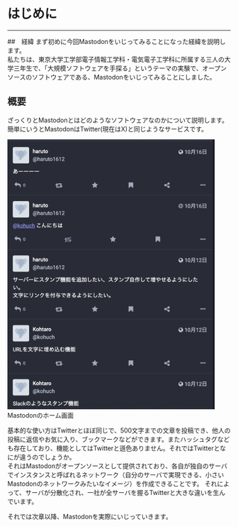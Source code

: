 # はじめに
***
##　経緯
まず初めに今回Mastodonをいじってみることになった経緯を説明します。  
私たちは、東京大学工学部電子情報工学科・電気電子工学科に所属する三人の大学三年生で、「大規模ソフトウェアを手探る」というテーマの実験で、オープンソースのソフトウェアである、Mastodonをいじってみることにしました。
## 概要
ざっくりとMastodonとはどのようなソフトウェアなのかについて説明します。  
簡単にいうとMastodonはTwitter(現在はX)と同じようなサービスです。  

![1-1.png](/image/1-1.png)  
Mastodonのホーム画面

基本的な使い方はTwitterとほぼ同じで、500文字までの文章を投稿でき、他人の投稿に返信やお気に入り、ブックマークなどができます。またハッシュタグなども存在しており、機能としてはTwitterと遜色ありません。それではTwitterとなにが違うのでしょうか。  
それはMastodonがオープンソースとして提供されており、各自が独自のサーバでインスタンスと呼ばれるネットワーク（自分のサーバで実現できる、小さいMastodonのネットワークみたいなイメージ）を作成できることです。
それによって、サーバが分散化され、一社が全サーバを握るTwitterと大きな違いを生んでいます。  

それでは次章以降、Mastodonを実際にいじっていきます。
